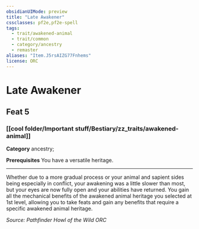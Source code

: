 ```yaml
---
obsidianUIMode: preview
title: "Late Awakener"
cssclasses: pf2e,pf2e-spell
tags:
  - trait/awakened-animal
  - trait/common
  - category/ancestry
  - remaster
aliases: "Item.J5rsAIZG77Fnhems"
license: ORC
---
```

# Late Awakener
## Feat 5
### [[cool folder/Important stuff/Bestiary/zz_traits/awakened-animal]]

**Category** ancestry; 



**Prerequisites** You have a versatile heritage.
* * *
Whether due to a more gradual process or your animal and sapient sides being especially in conflict, your awakening was a little slower than most, but your eyes are now fully open and your abilities have returned. You gain all the mechanical benefits of the awakened animal heritage you selected at 1st level, allowing you to take feats and gain any benefits that require a specific awakened animal heritage.

*Source: Pathfinder Howl of the Wild*
*ORC*